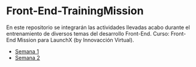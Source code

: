 # Front-End-TrainingMission
En este repositorio se integrarán las actividades llevadas acabo durante el entrenamiento de diversos temas del desarrollo Front-End.
Curso: Front-End Mission para LaunchX (by Innovacción Virtual).

- [Semana 1](https://github.com/jluissolorio/Front-End-TrainingMission/tree/main/Semana%201)
- [Semana 2](https://github.com/jluissolorio/Front-End-TrainingMission/tree/main/Semana%202)
